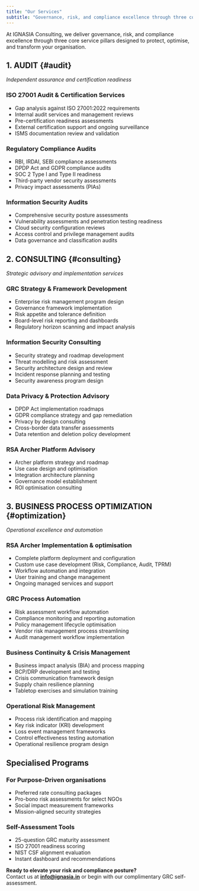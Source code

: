 ```yaml
---
title: "Our Services"
subtitle: "Governance, risk, and compliance excellence through three core service pillars"
---
```


At IGNASIA Consulting, we deliver governance, risk, and compliance excellence through three core service pillars designed to protect, optimise, and transform your organisation.

## 1. **AUDIT** {#audit}
*Independent assurance and certification readiness*

### **ISO 27001 Audit & Certification Services**
- Gap analysis against ISO 27001:2022 requirements
- Internal audit services and management reviews
- Pre-certification readiness assessments
- External certification support and ongoing surveillance
- ISMS documentation review and validation

### **Regulatory Compliance Audits**
- RBI, IRDAI, SEBI compliance assessments
- DPDP Act and GDPR compliance audits
- SOC 2 Type I and Type II readiness
- Third-party vendor security assessments
- Privacy impact assessments (PIAs)

### **Information Security Audits**
- Comprehensive security posture assessments
- Vulnerability assessments and penetration testing readiness
- Cloud security configuration reviews
- Access control and privilege management audits
- Data governance and classification audits

## 2. **CONSULTING** {#consulting}
*Strategic advisory and implementation services*

### **GRC Strategy & Framework Development**
- Enterprise risk management program design
- Governance framework implementation
- Risk appetite and tolerance definition
- Board-level risk reporting and dashboards
- Regulatory horizon scanning and impact analysis

### **Information Security Consulting**
- Security strategy and roadmap development
- Threat modelling and risk assessment
- Security architecture design and review
- Incident response planning and testing
- Security awareness program design

### **Data Privacy & Protection Advisory**
- DPDP Act implementation roadmaps
- GDPR compliance strategy and gap remediation
- Privacy by design consulting
- Cross-border data transfer assessments
- Data retention and deletion policy development

### **RSA Archer Platform Advisory**
- Archer platform strategy and roadmap
- Use case design and optimisation
- Integration architecture planning
- Governance model establishment
- ROI optimisation consulting

## 3. **BUSINESS PROCESS OPTIMIZATION** {#optimization}
*Operational excellence and automation*

### **RSA Archer Implementation & optimisation**
- Complete platform deployment and configuration
- Custom use case development (Risk, Compliance, Audit, TPRM)
- Workflow automation and integration
- User training and change management
- Ongoing managed services and support

### **GRC Process Automation**
- Risk assessment workflow automation
- Compliance monitoring and reporting automation
- Policy management lifecycle optimisation
- Vendor risk management process streamlining
- Audit management workflow implementation

### **Business Continuity & Crisis Management**
- Business impact analysis (BIA) and process mapping
- BCP/DRP development and testing
- Crisis communication framework design
- Supply chain resilience planning
- Tabletop exercises and simulation training

### **Operational Risk Management**
- Process risk identification and mapping
- Key risk indicator (KRI) development
- Loss event management frameworks
- Control effectiveness testing automation
- Operational resilience program design

## **Specialised Programs**

### **For Purpose-Driven organisations**
- Preferred rate consulting packages
- Pro-bono risk assessments for select NGOs
- Social impact measurement frameworks
- Mission-aligned security strategies

### **Self-Assessment Tools**
- 25-question GRC maturity assessment
- ISO 27001 readiness scoring
- NIST CSF alignment evaluation
- Instant dashboard and recommendations

**Ready to elevate your risk and compliance posture?**  
Contact us at **info@ignasia.in** or begin with our complimentary GRC self-assessment.